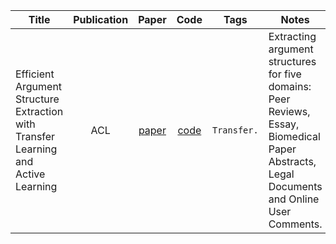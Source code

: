 | Title        | Publication |  Paper  |  Code  | Tags | Notes |
| --------     | :-----: |  :----: | :----: |----|----|
|Efficient Argument Structure Extraction with Transfer Learning and Active Learning|ACL|[paper](https://aclanthology.org/2022.findings-acl.36.pdf)|  [code](https://xinyuhua.github.io/Resources/acl22/)|`Transfer.`|Extracting argument structures for five domains: Peer Reviews, Essay, Biomedical Paper Abstracts, Legal Documents and Online User Comments.|
